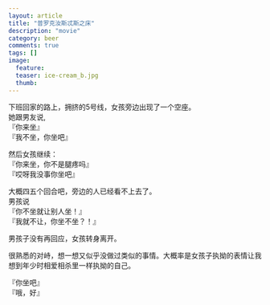 ```yaml
---
layout: article
title: "普罗克汝斯忒斯之床"
description: "movie"
category: beer
comments: true
tags: []
image:
  feature:
  teaser: ice-cream_b.jpg
  thumb:
---
```


下班回家的路上，拥挤的5号线，女孩旁边出现了一个空座。   
她跟男友说,   
『你来坐』  
『我不坐，你坐吧』  

然后女孩继续：  
『你来坐，你不是腿疼吗』   
『哎呀我没事你坐吧』   

大概四五个回合吧，旁边的人已经看不上去了。   
男孩说   
『你不坐就让别人坐！』   
『我就不让，你坐不坐？！』   

男孩子没有再回应，女孩转身离开。   

很熟悉的对峙，想一想又似乎没做过类似的事情。大概率是女孩子执拗的表情让我想到年少时相爱相杀里一样执拗的自己。   

『你坐吧』   
『哦，好』   
